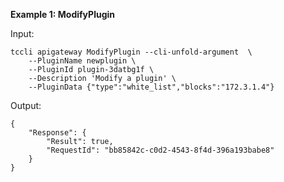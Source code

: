 **Example 1: ModifyPlugin**



Input: 

```
tccli apigateway ModifyPlugin --cli-unfold-argument  \
    --PluginName newplugin \
    --PluginId plugin-3datbg1f \
    --Description 'Modify a plugin' \
    --PluginData {"type":"white_list","blocks":"172.3.1.4"}
```

Output: 
```
{
    "Response": {
        "Result": true,
        "RequestId": "bb85842c-c0d2-4543-8f4d-396a193babe8"
    }
}
```

